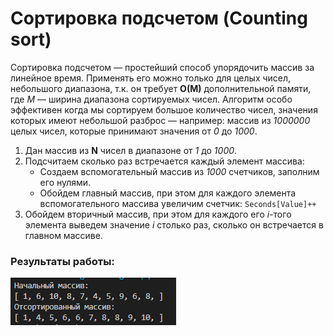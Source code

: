 # Сортировка подсчетом (Counting sort)

Сортировка подсчетом — простейший способ упорядочить массив за линейное время. Применять его можно только для целых чисел, небольшого диапазона, т.к. он требует **O(M)** дополнительной памяти, где *M* — ширина диапазона сортируемых чисел. Алгоритм особо эффективен когда мы сортируем большое количество чисел, значения которых имеют небольшой разброс — например: массив из _1000000_ целых чисел, которые принимают значения от _0_ до _1000_.

1. Дан массив из **N** чисел в диапазоне от _1_ до _1000_.
2. Подсчитаем сколько раз встречается каждый элемент массива:
    * Создаем вспомогательный массив из _1000_ счетчиков, заполним его нулями.
    * Обойдем главный массив, при этом для каждого элемента вспомогательного массива увеличим счетчик: ```Seconds[Value]++```
3. Обойдем вторичный массив, при этом для каждого его *i*-того элемента выведем значение _i_ столько раз, сколько он встречается в главном массиве.

### Результаты работы:
![Пример выполнения](bench.png)